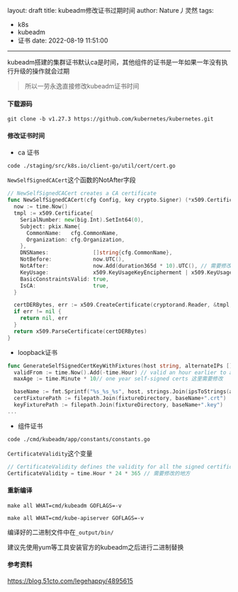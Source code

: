 layout: draft
title: kubeadm修改证书过期时间
author: Nature丿灵然
tags:
  - k8s
  - kubeadm
  - 证书
date: 2022-08-19 11:51:00
---
kubeadm搭建的集群证书默认ca是时间，其他组件的证书是一年如果一年没有执行升级的操作就会过期

<!--more-->

> 所以一劳永逸直接修改kubeadm证书时间

#### 下载源码

```shell
git clone -b v1.27.3 https://github.com/kubernetes/kubernetes.git
```

#### 修改证书时间

- ca 证书

```shell
code ./staging/src/k8s.io/client-go/util/cert/cert.go
```

`NewSelfSignedCACert`这个函数的NotAfter字段

```go
// NewSelfSignedCACert creates a CA certificate
func NewSelfSignedCACert(cfg Config, key crypto.Signer) (*x509.Certificate, error) {
  now := time.Now()
  tmpl := x509.Certificate{
    SerialNumber: new(big.Int).SetInt64(0),
    Subject: pkix.Name{
      CommonName:   cfg.CommonName,
      Organization: cfg.Organization,
    },
    DNSNames:              []string{cfg.CommonName},
    NotBefore:             now.UTC(),
    NotAfter:              now.Add(duration365d * 10).UTC(), // 需要修改的地方
    KeyUsage:              x509.KeyUsageKeyEncipherment | x509.KeyUsageDigitalSignature | x509.KeyUsageCertSign,
    BasicConstraintsValid: true,
    IsCA:                  true,
  }

  certDERBytes, err := x509.CreateCertificate(cryptorand.Reader, &tmpl, &tmpl, key.Public(), key)
  if err != nil {
    return nil, err
  }
  return x509.ParseCertificate(certDERBytes)
}
```

- loopback证书

```go
func GenerateSelfSignedCertKeyWithFixtures(host string, alternateIPs []net.IP, alternateDNS []string, fixtureDirectory string) ([]byte, []byte, error) {
  validFrom := time.Now().Add(-time.Hour) // valid an hour earlier to avoid flakes due to clock skew
  maxAge := time.Minute * 10// one year self-signed certs 这里需要修改

  baseName := fmt.Sprintf("%s_%s_%s", host, strings.Join(ipsToStrings(alternateIPs), "-"), strings.Join(alternateDNS, "-"))
  certFixturePath := filepath.Join(fixtureDirectory, baseName+".crt")
  keyFixturePath := filepath.Join(fixtureDirectory, baseName+".key")
...
```

- 组件证书

```shell
code ./cmd/kubeadm/app/constants/constants.go
```

`CertificateValidity`这个变量

```go
// CertificateValidity defines the validity for all the signed certificates generated by kubeadm
CertificateValidity = time.Hour * 24 * 365 // 需要修改的地方
```

#### 重新编译

```shell
make all WHAT=cmd/kubeadm GOFLAGS=-v

make all WHAT=cmd/kube-apiserver GOFLAGS=-v
```

编译好的二进制文件中在`_output/bin/`

建议先使用yum等工具安装官方的kubeadm之后进行二进制替换

#### 参考资料

<https://blog.51cto.com/legehappy/4895615>
